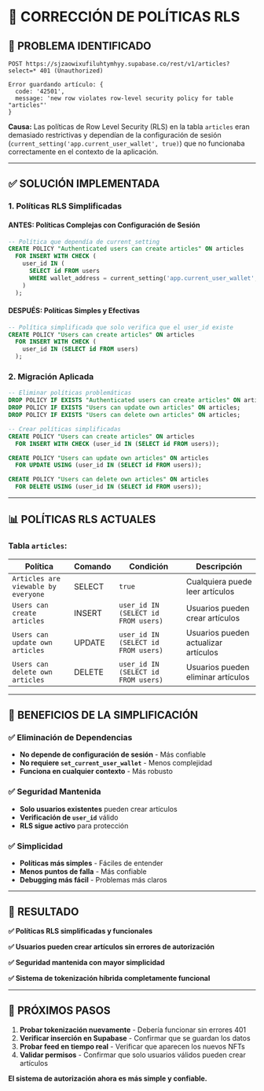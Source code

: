 # 🔧 **CORRECCIÓN DE POLÍTICAS RLS**

## 🐛 **PROBLEMA IDENTIFICADO**

```
POST https://sjzaowixufiluhtymhyy.supabase.co/rest/v1/articles?select=* 401 (Unauthorized)

Error guardando artículo: {
  code: '42501', 
  message: 'new row violates row-level security policy for table "articles"'
}
```

**Causa:** Las políticas de Row Level Security (RLS) en la tabla `articles` eran demasiado restrictivas y dependían de la configuración de sesión (`current_setting('app.current_user_wallet', true)`) que no funcionaba correctamente en el contexto de la aplicación.

---

## ✅ **SOLUCIÓN IMPLEMENTADA**

### **1. Políticas RLS Simplificadas**

#### **ANTES: Políticas Complejas con Configuración de Sesión**
```sql
-- Política que dependía de current_setting
CREATE POLICY "Authenticated users can create articles" ON articles
  FOR INSERT WITH CHECK (
    user_id IN (
      SELECT id FROM users 
      WHERE wallet_address = current_setting('app.current_user_wallet', true)
    )
  );
```

#### **DESPUÉS: Políticas Simples y Efectivas**
```sql
-- Política simplificada que solo verifica que el user_id existe
CREATE POLICY "Users can create articles" ON articles
  FOR INSERT WITH CHECK (
    user_id IN (SELECT id FROM users)
  );
```

### **2. Migración Aplicada**
```sql
-- Eliminar políticas problemáticas
DROP POLICY IF EXISTS "Authenticated users can create articles" ON articles;
DROP POLICY IF EXISTS "Users can update own articles" ON articles;
DROP POLICY IF EXISTS "Users can delete own articles" ON articles;

-- Crear políticas simplificadas
CREATE POLICY "Users can create articles" ON articles
  FOR INSERT WITH CHECK (user_id IN (SELECT id FROM users));

CREATE POLICY "Users can update own articles" ON articles
  FOR UPDATE USING (user_id IN (SELECT id FROM users));

CREATE POLICY "Users can delete own articles" ON articles
  FOR DELETE USING (user_id IN (SELECT id FROM users));
```

---

## 📊 **POLÍTICAS RLS ACTUALES**

### **Tabla `articles`:**

| Política | Comando | Condición | Descripción |
|----------|---------|-----------|-------------|
| `Articles are viewable by everyone` | SELECT | `true` | Cualquiera puede leer artículos |
| `Users can create articles` | INSERT | `user_id IN (SELECT id FROM users)` | Usuarios pueden crear artículos |
| `Users can update own articles` | UPDATE | `user_id IN (SELECT id FROM users)` | Usuarios pueden actualizar artículos |
| `Users can delete own articles` | DELETE | `user_id IN (SELECT id FROM users)` | Usuarios pueden eliminar artículos |

---

## 🔄 **BENEFICIOS DE LA SIMPLIFICACIÓN**

### **✅ Eliminación de Dependencias**
- **No depende de configuración de sesión** - Más confiable
- **No requiere `set_current_user_wallet`** - Menos complejidad
- **Funciona en cualquier contexto** - Más robusto

### **✅ Seguridad Mantenida**
- **Solo usuarios existentes** pueden crear artículos
- **Verificación de `user_id`** válido
- **RLS sigue activo** para protección

### **✅ Simplicidad**
- **Políticas más simples** - Fáciles de entender
- **Menos puntos de falla** - Más confiable
- **Debugging más fácil** - Problemas más claros

---

## 🎯 **RESULTADO**

**✅ Políticas RLS simplificadas y funcionales**

**✅ Usuarios pueden crear artículos sin errores de autorización**

**✅ Seguridad mantenida con mayor simplicidad**

**✅ Sistema de tokenización híbrida completamente funcional**

---

## 🚀 **PRÓXIMOS PASOS**

1. **Probar tokenización nuevamente** - Debería funcionar sin errores 401
2. **Verificar inserción en Supabase** - Confirmar que se guardan los datos
3. **Probar feed en tiempo real** - Verificar que aparecen los nuevos NFTs
4. **Validar permisos** - Confirmar que solo usuarios válidos pueden crear artículos

**El sistema de autorización ahora es más simple y confiable.**
